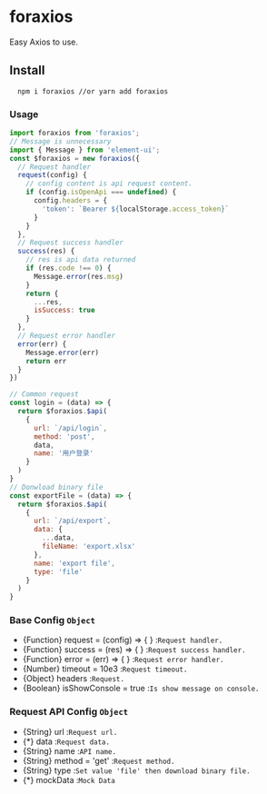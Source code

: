 # foraxios
Easy Axios to use.
## Install

``` node
  npm i foraxios //or yarn add foraxios
```

### Usage

``` js
import foraxios from 'foraxios';
// Message is unnecessary
import { Message } from 'element-ui';
const $foraxios = new foraxios({
  // Request handler
  request(config) {
    // config content is api request content.
    if (config.isOpenApi === undefined) {
      config.headers = {
        'token': `Bearer ${localStorage.access_token}`
      }
    }
  },
  // Request success handler
  success(res) {
    // res is api data returned
    if (res.code !== 0) {
      Message.error(res.msg)
    }
    return {
      ...res,
      isSuccess: true
    }
  },
  // Request error handler
  error(err) {
    Message.error(err)
    return err
  }
})

// Common request
const login = (data) => {
  return $foraxios.$api(
    {
      url: `/api/login`,
      method: 'post',
      data,
      name: '用户登录'
    }
  )
}
// Donwload binary file
const exportFile = (data) => {
  return $foraxios.$api(
    {
      url: `/api/export`,
      data: {
        ...data,
        fileName: 'export.xlsx'
      },
      name: 'export file',
      type: 'file'
    }
  )
}
```


### Base Config `Object`
  - {Function} request = (config) => { } :`Request handler.`
  - {Function} success = (res) => { } :`Request success handler.`
  - {Function} error = (err) => { } :`Request error handler.`
  - {Number} timeout = 10e3 :`Request timeout.`
  - {Object} headers  :`Request.`
  - {Boolean} isShowConsole = true :`Is show message on console.`

### Request API Config `Object`
  - {String} url  :`Request url.`
  - {*} data  :`Request data.`
  - {String} name  :`API name.`
  - {String} method = 'get' :`Request method.`
  - {String} type  :`Set value 'file' then download binary file.`
  - {*} mockData  :`Mock Data`